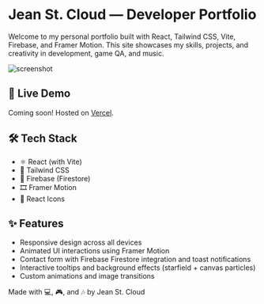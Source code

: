 # Jean St. Cloud — Developer Portfolio

Welcome to my personal portfolio built with React, Tailwind CSS, Vite, Firebase, and Framer Motion. This site showcases my skills, projects, and creativity in development, game QA, and music.

![screenshot](https://private-user-images.githubusercontent.com/110052742/451649289-38e90f32-8420-47b4-92ad-3084c602882e.png?jwt=eyJhbGciOiJIUzI1NiIsInR5cCI6IkpXVCJ9.eyJpc3MiOiJnaXRodWIuY29tIiwiYXVkIjoicmF3LmdpdGh1YnVzZXJjb250ZW50LmNvbSIsImtleSI6ImtleTUiLCJleHAiOjE3NDkwOTAwMDEsIm5iZiI6MTc0OTA4OTcwMSwicGF0aCI6Ii8xMTAwNTI3NDIvNDUxNjQ5Mjg5LTM4ZTkwZjMyLTg0MjAtNDdiNC05MmFkLTMwODRjNjAyODgyZS5wbmc_WC1BbXotQWxnb3JpdGhtPUFXUzQtSE1BQy1TSEEyNTYmWC1BbXotQ3JlZGVudGlhbD1BS0lBVkNPRFlMU0E1M1BRSzRaQSUyRjIwMjUwNjA1JTJGdXMtZWFzdC0xJTJGczMlMkZhd3M0X3JlcXVlc3QmWC1BbXotRGF0ZT0yMDI1MDYwNVQwMjE1MDFaJlgtQW16LUV4cGlyZXM9MzAwJlgtQW16LVNpZ25hdHVyZT1iY2IxYjVlZTMwYTNjYmU3MDZhNmI5MjBjMjBhMDlmMDg4NDFjYTBlNjQ3MzNmNGU1ZmU2MmQxMTZlOWY1MjNjJlgtQW16LVNpZ25lZEhlYWRlcnM9aG9zdCJ9.fuzGQQrKY1bqV9TLAXDS_qMRoHzXUctKOhNm_M5VxLY) <!-- Optional: Replace or remove -->

## 🚀 Live Demo

Coming soon! Hosted on [Vercel](https://jeanportfolio-orcin.vercel.app/).

## 🛠 Tech Stack

- ⚛️ React (with Vite)
- 💨 Tailwind CSS
- 🧠 Firebase (Firestore)
- 🎞️ Framer Motion
- 🔧 React Icons

## ✨ Features

- Responsive design across all devices
- Animated UI interactions using Framer Motion
- Contact form with Firebase Firestore integration and toast notifications
- Interactive tooltips and background effects (starfield + canvas particles)
- Custom animations and image transitions


Made with 💻, 🎮, and 🎶 by Jean St. Cloud
